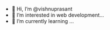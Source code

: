 - 👋 Hi, I’m @vishnuprasant
- 👀 I’m interested in web development...
- 🌱 I’m currently learning ...


<!---
vishnuprasant/vishnuprasant is a ✨ special ✨ repository because its `README.md` (this file) appears on your GitHub profile.
You can click the Preview link to take a look at your changes.
--->
